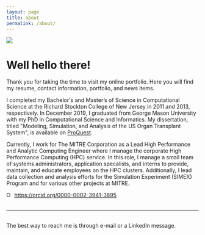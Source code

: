 ```yaml
---
layout: page
title: about
permalink: /about/
---
```


<img class="col one right" src="/img/christineharvey.jpg">

<br/>

# Well hello there!

Thank you for taking the time to visit my online portfolio. Here you will find my resume, contact information, portfolio, and news items.

I completed my Bachelor's and Master’s of Science in Computational Science at the Richard Stockton College of New Jersey in 2011 and 2013, respectively. In December 2019, I graduated from George Mason University with my PhD in Computational Science and Informatics.  My dissertation, titled "Modeling, Simulation, and Analysis of the US Organ Transplant System", is available on [ProQuest](https://search.proquest.com/openview/14175fa4f9aa14647988e54c7b0c5f72/1.pdf?pq-origsite=gscholar&cbl=18750&diss=y).

Currently, I work for The MITRE Corporation as a Lead High Performance and Analytic Computing Engineer where I manage the corporate High Performance Computing (HPC) service. In this role, I manage a small team of systems administrators, application specalists, and interns to provide, maintain, and educate employees on the HPC clusters. Additionally, I lead data collection and analysis efforts for the Simulation Experiment (SIMEX) Program and for various other projects at MITRE.    

<div itemscope itemtype="https://schema.org/Person"><a itemprop="sameAs" content="https://orcid.org/0000-0002-3941-3895" href="https://orcid.org/0000-0002-3941-3895" target="orcid.widget" rel="noopener noreferrer" style="vertical-align:top;"><img src="https://orcid.org/sites/default/files/images/orcid_16x16.png" style="width:1em;margin-right:.5em;" alt="ORCID iD icon">https://orcid.org/0000-0002-3941-3895</a></div>

<!--

Write your biography here. Tell the world about yourself. Link to your favorite <a href="http://reddit.com" target="blank">subreddit</a>. You can put a picture in, too. The code is already in, just name your picture "prof_pic.jpg" and put it in the img folder. 

Link to your social media connections, too. This theme is set up to use <a href="http://fortawesome.github.io/Font-Awesome/" target="blank">Font Awesome icons</a>, like the ones below. Add your facebook, twitter, linkedin, or just disable all of them. 

-->

<br/>
<hr/>
<br/>
<span class="contacticon center">
	<a href="https://orcid.org/0000-0002-3941-3895" target="_blank"><i class="fa fa-fingerprint"></i></a>
	<a href="https://github.com/ceharvs" target="_blank"><i class="fa fa-github-square"></i></a>
	<a href="https://www.linkedin.com/in/itsharveytime" target="_blank"><i class="fa fa-linkedin"></i></a>
	<a href="https://twitter.com/ItsHarveyTime" target="_blank"><i class="fa fa-twitter-square"></i></a>
	<a href="https://www.instagram.com/itsharveytime/" target="_blank"><i class="fa fa-instagram"></i></a>
</span>

<div class="col three caption">
	The best way to reach me is through e-mail or a LinkedIn message.
</div>

